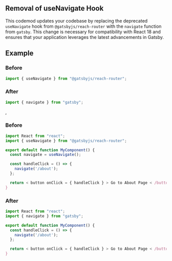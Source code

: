 ## Removal of useNavigate Hook

This codemod updates your codebase by replacing the deprecated `useNavigate` hook from `@gatsbyjs/reach-router` with the `navigate` function from `gatsby`. This change is necessary for compatibility with React 18 and ensures that your application leverages the latest advancements in Gatsby.

## Example

### Before

```ts
import { useNavigate } from "@gatsbyjs/reach-router";
```

### After

```ts
import { navigate } from "gatsby";
```
,

### Before

```ts
import React from "react";
import { useNavigate } from "@gatsbyjs/reach-router";

export default function MyComponent() {
  const navigate = useNavigate();

  const handleClick = () => {
    navigate('/about');
  };

  return < button onClick = { handleClick } > Go to About Page < /button>;
}
```

### After

```ts
import React from "react";
import { navigate } from "gatsby";

export default function MyComponent() {
  const handleClick = () => {
    navigate('/about');
  };

  return < button onClick = { handleClick } > Go to About Page < /button>;
}
```


